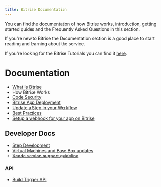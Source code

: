 ```yaml
---
title: Bitrise Documentation
---
```


You can find the documentation of how Bitrise works,
introduction, getting started guides
and the Frequently Asked Questions in this section.

If you're new to Bitrise the Documentation section
is a good place to start reading and learning about the service.

If you're looking for the Bitrise Tutorials you can find
it [here](/tutorials/index.html).

# Documentation

* [What Is Bitrise](/docs/what-is-bitrise.html)
* [How Bitrise Works](/docs/how-bitrise-works.html)
* [Code Security](/docs/code-security.html)
* [Bitrise App Deployment](/docs/bitrise-app-deployment.html)
* [Update a Step in your Workflow](/docs/step-update.html)
* [Best Practices](/docs/best-practices.html)
* [Setup a webhook for your app on Bitrise](/docs/setup-webhook.html)

## Developer Docs

* [Step Development](/docs/step-dev.html)
* [Virtual Machines and Base Box updates](/docs/virtual-machine-updates.html)
* [Xcode version support guideline](/docs/xcode-version-support.html)

### API

* [Build Trigger API](/docs/api/build-trigger-api.html)
